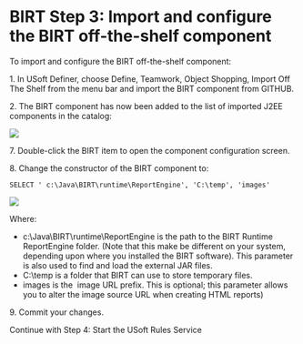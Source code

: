 # BIRT Step 3: Import and configure the BIRT off-the-shelf component

To import and configure the BIRT off-the-shelf component:

1. In USoft Definer, choose Define, Teamwork, Object Shopping, Import Off The Shelf from the menu bar and import the BIRT component from GITHUB.

2. The BIRT component has now been added to the list of imported J2EE components in the catalog:

![](/api/Extensions/BIRT%20reporting/assets/0f5ead6b-4cd3-4260-ad25-705c38901473.png)

7. Double-click the BIRT item to open the component configuration screen.

8. Change the constructor of the BIRT component to:

```
SELECT ' c:\Java\BIRT\runtime\ReportEngine', 'C:\temp', 'images'
```

![](/api/Extensions/BIRT%20reporting/assets/fe6cb5f6-7103-497b-afb7-536059e06687.png)

Where:

- c:\\Java\\BIRT\\runtime\\ReportEngine is the path to the BIRT Runtime ReportEngine folder. (Note that this make be different on your system, depending upon where you installed the BIRT software). This parameter is also used to find and load the external JAR files.
- C:\\temp is a folder that BIRT can use to store temporary files.
- images is the  image URL prefix. This is optional; this parameter allows you to alter the image source URL when creating HTML reports)

9. Commit your changes.

Continue with Step 4: Start the USoft Rules Service